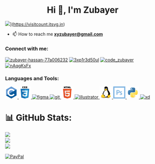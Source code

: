 <h1 align="center">Hi 👋, I'm Zubayer </h1>

![](https://visitcount.itsvg.in/api?id=zubayer99&icon=5&color=3)](https://visitcount.itsvg.in)

- 📫 How to reach me **xyzubayer@gmail.com**

<h3 align="left">Connect with me:</h3>
<p align="left">
<a href="https://linkedin.com/in/zubayer-hassan-77a006232" target="blank"><img align="center" src="https://raw.githubusercontent.com/rahuldkjain/github-profile-readme-generator/master/src/images/icons/Social/linked-in-alt.svg" alt="zubayer-hassan-77a006232" height="30" width="40" /></a>
<a href="https://fb.com/3xp1r3d50ul" target="blank"><img align="center" src="https://raw.githubusercontent.com/rahuldkjain/github-profile-readme-generator/master/src/images/icons/Social/facebook.svg" alt="3xp1r3d50ul" height="30" width="40" /></a>
<a href="https://www.hackerrank.com/code_zubayer" target="blank"><img align="center" src="https://raw.githubusercontent.com/rahuldkjain/github-profile-readme-generator/master/src/images/icons/Social/hackerrank.svg" alt="code_zubayer" height="30" width="40" /></a>
<a href="https://discord.gg/nAqgKsFx" target="blank"><img align="center" src="https://raw.githubusercontent.com/rahuldkjain/github-profile-readme-generator/master/src/images/icons/Social/discord.svg" alt="nAqgKsFx" height="30" width="40" /></a>
</p>

<h3 align="left">Languages and Tools:</h3>
<p align="left"> <a href="https://www.cprogramming.com/" target="_blank" rel="noreferrer"> <img src="https://raw.githubusercontent.com/devicons/devicon/master/icons/c/c-original.svg" alt="c" width="40" height="40"/> </a> <a href="https://www.w3schools.com/css/" target="_blank" rel="noreferrer"> <img src="https://raw.githubusercontent.com/devicons/devicon/master/icons/css3/css3-original-wordmark.svg" alt="css3" width="40" height="40"/> </a> <a href="https://www.figma.com/" target="_blank" rel="noreferrer"> <img src="https://www.vectorlogo.zone/logos/figma/figma-icon.svg" alt="figma" width="40" height="40"/> </a> <a href="https://git-scm.com/" target="_blank" rel="noreferrer"> <img src="https://www.vectorlogo.zone/logos/git-scm/git-scm-icon.svg" alt="git" width="40" height="40"/> </a> <a href="https://www.w3.org/html/" target="_blank" rel="noreferrer"> <img src="https://raw.githubusercontent.com/devicons/devicon/master/icons/html5/html5-original-wordmark.svg" alt="html5" width="40" height="40"/> </a> <a href="https://www.adobe.com/in/products/illustrator.html" target="_blank" rel="noreferrer"> <img src="https://www.vectorlogo.zone/logos/adobe_illustrator/adobe_illustrator-icon.svg" alt="illustrator" width="40" height="40"/> </a> <a href="https://www.linux.org/" target="_blank" rel="noreferrer"> <img src="https://raw.githubusercontent.com/devicons/devicon/master/icons/linux/linux-original.svg" alt="linux" width="40" height="40"/> </a> <a href="https://www.photoshop.com/en" target="_blank" rel="noreferrer"> <img src="https://raw.githubusercontent.com/devicons/devicon/master/icons/photoshop/photoshop-line.svg" alt="photoshop" width="40" height="40"/> </a> <a href="https://www.python.org" target="_blank" rel="noreferrer"> <img src="https://raw.githubusercontent.com/devicons/devicon/master/icons/python/python-original.svg" alt="python" width="40" height="40"/> </a> <a href="https://www.adobe.com/products/xd.html" target="_blank" rel="noreferrer"> <img src="https://cdn.worldvectorlogo.com/logos/adobe-xd.svg" alt="xd" width="40" height="40"/> </a> </p>


# 📊 GitHub Stats:
![](https://github-readme-stats.vercel.app/api?username=zubayer99&theme=blue-green&hide_border=false&include_all_commits=false&count_private=false)<br/>
![](https://github-readme-streak-stats.herokuapp.com/?user=zubayer99&theme=blue-green&hide_border=false)<br/>
![](https://github-readme-stats.vercel.app/api/top-langs/?username=zubayer99&theme=blue-green&hide_border=false&include_all_commits=false&count_private=false&layout=compact)



[![PayPal](https://img.shields.io/badge/PayPal-00457C?style=for-the-badge&logo=paypal&logoColor=white)](https://paypal.me/zubayerhassan) 
